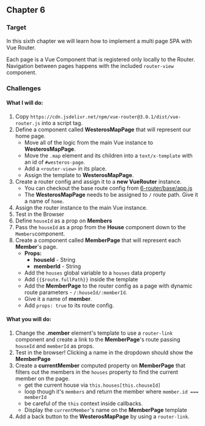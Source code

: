 ## Chapter 6

### Target

In this sixth chapter we will learn how to implement a multi page SPA with Vue Router. 

Each page is a Vue Component that is registered only locally to the Router. Navigation between pages happens with 
the included `router-view` component.

### Challenges

#### What I will do:
1. Copy `https://cdn.jsdelivr.net/npm/vue-router@3.0.1/dist/vue-router.js` into a script tag.
2. Define a component called **WesterosMapPage** that will represent our home page.
    - Move all of the logic from the main Vue instance to **WesterosMapPage**.
    - Move the `.map` element and its children into a `text/x-template` with an id of `#westeros-page`.
    - Add a `<router-view>` in its place.
    - Assign the template to **WesterosMapPage**. 
3. Create a router config and assign it to a **new VueRouter** instance.
    - You can checkout the base route config from [6-router/base/app.js](./base/app.js)
    - The **WesterosMapPage** needs to be assigned to `/` route path. Give it a name of `home`.
4. Assign the router instance to the main Vue instance.
5. Test in the Browser
6. Define `houseId` as a prop on **Members**
7. Pass the `houseId` as a prop from the **House** component down to the `Members`component.
8. Create a component called **MemberPage** that will represent each **Member**'s page.
    - **Props:**
      - **houseId** - String
      - **memberId** - String
    - Add the `houses` global variable to a `houses` data property
    - Add `{{$route.fullPath}}` inside the template
    - Add the **MemberPage** to the router config as a page with dynamic route parameters - `/:houseId/:memberId`. 
    - Give it a name of **member**.
    - Add `props: true` to its route config.
    
#### What you will do:
1. Change the **.member** element's template to use a `router-link` component and create a link to the **MemberPage**'s route passing `houseId` and `memberId` as props.
2. Test in the browser! Clicking a name in the dropdown should show the **MemberPage**
3. Create a **currentMember** computed property on **MemberPage** that filters out the members in the `houses` property to find the current member on the page.
    - get the current house via `this.houses[this.chouseId]` 
    - loop though it's `members` and return the member where `member.id === memberId`
    - be careful of the `this` context inside callbacks.
    - Display the `currentMember`'s name on the **MemberPage** template
4. Add a back button to the **WesterosMapPage** by using a `router-link`.
